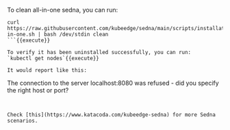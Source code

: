 To clean all-in-one sedna, you can run:
```
curl https://raw.githubusercontent.com/kubeedge/sedna/main/scripts/installation/all-in-one.sh | bash /dev/stdin clean
```{{execute}}

To verify it has been uninstalled successfully, you can run:
`kubectl get nodes`{{execute}}

It would report like this:
```
The connection to the server localhost:8080 was refused - did you specify the right host or port?
```
  

Check [this](https://www.katacoda.com/kubeedge-sedna) for more Sedna scenarios.
